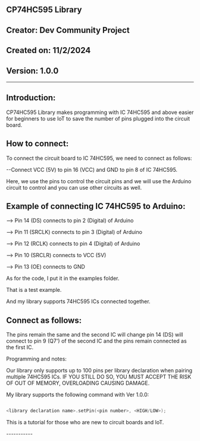 ## CP74HC595 Library
## Creator: Dev Community Project
## Created on: 11/2/2024
## Version: 1.0.0
----------------------------------------------------------------
## Introduction:
CP74HC595 Library makes programming with IC 74HC595 and above easier for beginners to use IoT to save the number of pins plugged into the circuit board.

## How to connect:

To connect the circuit board to IC 74HC595, we need to connect as follows:

--Connect VCC (5V) to pin 16 (VCC) and GND to pin 8 of IC 74HC595.

Here, we use the pins to control the circuit pins and we will use the Arduino circuit to control and you can use other circuits as well.
## Example of connecting IC 74HC595 to Arduino:

--> Pin 14 (DS) connects to pin 2 (Digital) of Arduino

--> Pin 11 (SRCLK) connects to pin 3 (Digital) of Arduino

--> Pin 12 (RCLK) connects to pin 4 (Digital) of Arduino

--> Pin 10 (SRCLR) connects to VCC (5V)

--> Pin 13 (OE) connects to GND

As for the code, I put it in the examples folder.

That is a test example.

And my library supports 74HC595 ICs connected together.

## Connect as follows:

The pins remain the same and the second IC will change pin 14 (DS) will connect to pin 9 (Q7') of the second IC and the pins remain connected as the first IC.

Programming and notes:

Our library only supports up to 100 pins per library declaration when pairing multiple 74HC595 ICs. IF YOU STILL DO SO, YOU MUST ACCEPT THE RISK OF OUT OF MEMORY, OVERLOADING CAUSING DAMAGE.

My library supports the following command with Ver 1.0.0:

```C++

<library declaration name>.setPin(<pin number>, <HIGH/LOW>);
```
This is a tutorial for those who are new to circuit boards and IoT.

<Dev Community Project>-----------
